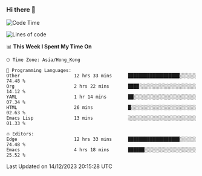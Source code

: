 ### Hi there 👋

<!--
**nicehiro/nicehiro** is a ✨ _special_ ✨ repository because its `README.md` (this file) appears on your GitHub profile.

Here are some ideas to get you started:

- 🔭 I’m currently working on ...
- 🌱 I’m currently learning ...
- 👯 I’m looking to collaborate on ...
- 🤔 I’m looking for help with ...
- 💬 Ask me about ...
- 📫 How to reach me: ...
- 😄 Pronouns: ...
- ⚡ Fun fact: ...
-->

<!--START_SECTION:waka-->
![Code Time](http://img.shields.io/badge/Code%20Time-149%20hrs%2045%20mins-blue)

![Lines of code](https://img.shields.io/badge/From%20Hello%20World%20I%27ve%20Written-2.6%20million%20lines%20of%20code-blue)

📊 **This Week I Spent My Time On** 

```text
🕑︎ Time Zone: Asia/Hong_Kong

💬 Programming Languages: 
Other                    12 hrs 33 mins      ███████████████████░░░░░░   74.48 % 
Org                      2 hrs 22 mins       ████░░░░░░░░░░░░░░░░░░░░░   14.12 % 
YAML                     1 hr 14 mins        ██░░░░░░░░░░░░░░░░░░░░░░░   07.34 % 
HTML                     26 mins             █░░░░░░░░░░░░░░░░░░░░░░░░   02.63 % 
Emacs Lisp               13 mins             ░░░░░░░░░░░░░░░░░░░░░░░░░   01.33 % 

🔥 Editors: 
Edge                     12 hrs 33 mins      ███████████████████░░░░░░   74.48 % 
Emacs                    4 hrs 18 mins       ██████░░░░░░░░░░░░░░░░░░░   25.52 % 
```


 Last Updated on 14/12/2023 20:15:28 UTC
<!--END_SECTION:waka-->
